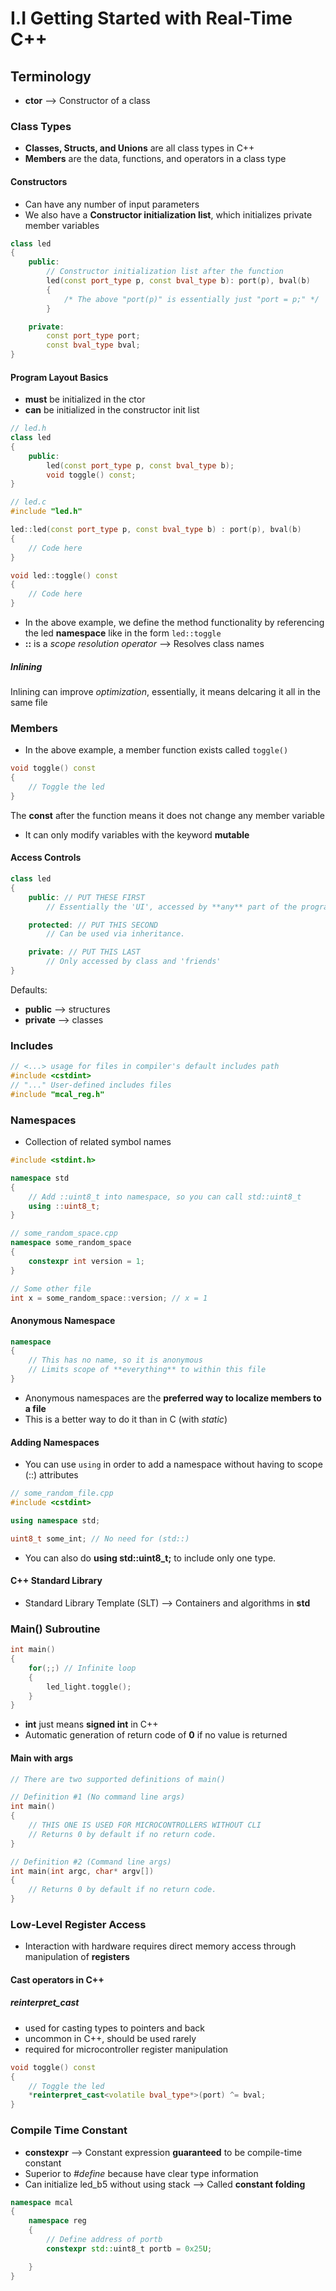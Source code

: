 # I.I Getting Started with Real-Time C++

## Terminology
- **ctor** --> Constructor of a class

### Class Types
- **Classes, Structs, and Unions** are all class types in C++
- **Members** are the data, functions, and operators in a class type

#### Constructors
- Can have any number of input parameters
- We also have a **Constructor initialization list**, which initializes private member variables

```cpp
class led 
{
    public:
        // Constructor initialization list after the function
        led(const port_type p, const bval_type b): port(p), bval(b)
        {
            /* The above "port(p)" is essentially just "port = p;" */
        }

    private:
        const port_type port;
        const bval_type bval;
}
```

#### Program Layout Basics
- **must** be initialized in the ctor
- **can** be initialized in the constructor init list

```cpp
// led.h
class led
{
    public:
        led(const port_type p, const bval_type b);
        void toggle() const;
}

// led.c
#include "led.h"

led::led(const port_type p, const bval_type b) : port(p), bval(b)
{
    // Code here
}

void led::toggle() const
{
    // Code here
}
```

- In the above example, we define the method functionality by referencing the led **namespace** like in the form `led::toggle`
- **::** is a *scope resolution operator* --> Resolves class names

##### Inlining
Inlining can improve *optimization*, essentially, it means delcaring it all in the same file

### Members
- In the above example, a member function exists called `toggle()`

```cpp
void toggle() const
{
    // Toggle the led
}
```
The **const** after the function means it does not change any member variable
- It can only modify variables with the keyword **mutable**

#### Access Controls
```cpp
class led
{
    public: // PUT THESE FIRST
        // Essentially the 'UI', accessed by **any** part of the program

    protected: // PUT THIS SECOND
        // Can be used via inheritance.

    private: // PUT THIS LAST
        // Only accessed by class and 'friends'
}
```
Defaults:
- **public** --> structures
- **private** --> classes

### Includes
```cpp
// <...> usage for files in compiler's default includes path
#include <cstdint>
// "..." User-defined includes files
#include "mcal_reg.h"
```

### Namespaces
- Collection of related symbol names

```cpp
#include <stdint.h>

namespace std
{
    // Add ::uint8_t into namespace, so you can call std::uint8_t
    using ::uint8_t;
}
```

```cpp
// some_random_space.cpp
namespace some_random_space
{
    constexpr int version = 1;
}

// Some other file
int x = some_random_space::version; // x = 1
```

#### Anonymous Namespace
```cpp
namespace
{
    // This has no name, so it is anonymous
    // Limits scope of **everything** to within this file
}
```
- Anonymous namespaces are the **preferred way to localize members to a file**
- This is a better way to do it than in C (with *static*)

#### Adding Namespaces
- You can use `using` in order to add a namespace without having to scope (::) attributes

```cpp
// some_random_file.cpp
#include <cstdint>

using namespace std;

uint8_t some_int; // No need for (std::)
```

- You can also do **using std::uint8_t;** to include only one type.

#### C++ Standard Library
- Standard Library Template (SLT) --> Containers and algorithms in **std**

### Main() Subroutine
```cpp
int main()
{
    for(;;) // Infinite loop
    {
        led_light.toggle();
    }
}
```

- **int** just means **signed int** in C++
- Automatic generation of return code of **0** if no value is returned

#### Main with args

```cpp
// There are two supported definitions of main()

// Definition #1 (No command line args)
int main()
{
    // THIS ONE IS USED FOR MICROCONTROLLERS WITHOUT CLI
    // Returns 0 by default if no return code.
}

// Definition #2 (Command line args)
int main(int argc, char* argv[])
{
    // Returns 0 by default if no return code.
}
```

### Low-Level Register Access
- Interaction with hardware requires direct memory access through manipulation of **registers**

#### Cast operators in C++
##### reinterpret_cast
- used for casting types to pointers and back
- uncommon in C++, should be used rarely
- required for microcontroller register manipulation

```cpp
void toggle() const
{
    // Toggle the led
    *reinterpret_cast<volatile bval_type*>(port) ^= bval;
}
```

### Compile Time Constant
- **constexpr** --> Constant expression **guaranteed** to be compile-time constant
- Superior to *#define* because have clear type information
- Can initialize led_b5 without using stack --> Called **constant folding**

```cpp
namespace mcal
{
    namespace reg
    {
        // Define address of portb
        constexpr std::uint8_t portb = 0x25U;

    }
}
```
